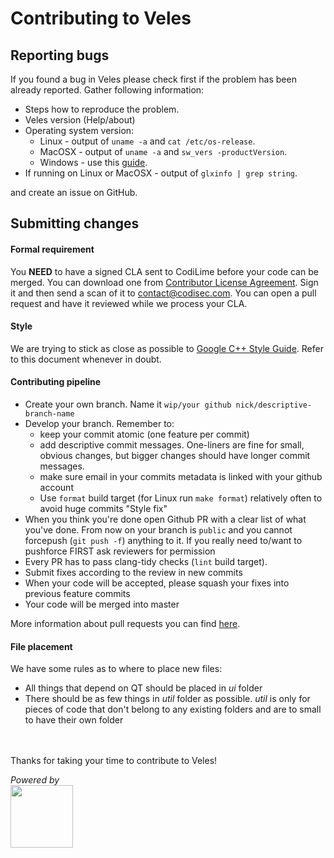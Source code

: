 [//]: # (Copyright 2018 CodiLime.
.
Licensed under the Apache License, Version 2.0 \(the "License"\).
You may not use this file except in compliance with the License.
You may obtain a copy of the License at:
.
http://www.apache.org/licenses/LICENSE-2.0
.
Unless required by applicable law or agreed to in writing, software
distributed under the License is distributed on an "AS IS" BASIS,
WITHOUT WARRANTIES OR CONDITIONS OF ANY KIND, either express or implied.
See the License for the specific language governing permissions and
limitations under the License.
.
.
Thank you SO - http://stackoverflow.com/questions/4823468/store-comments-in-markdown-syntax
)

# Contributing to Veles
## Reporting bugs
If you found a bug in Veles please check first if the problem has been already
reported. Gather following information:
* Steps how to reproduce the problem.
* Veles version (Help/about)
* Operating system version:
  * Linux - output of `uname -a` and `cat /etc/os-release`.
  * MacOSX - output of `uname -a` and `sw_vers -productVersion`.
  * Windows - use this [guide](https://support.microsoft.com/en-us/help/13443/windows-which-operating-system).
* If running on Linux or MacOSX - output of `glxinfo | grep string`.

and create an issue on GitHub.

## Submitting changes

#### Formal requirement

You **NEED** to have a signed CLA sent to CodiLime before your code can be
merged. You can download one from [Contributor License
Agreement](https://www.codisec.com/cla). Sign it and then send a scan of it to
contact@codisec.com. You can open a pull request and have it reviewed while we
process your CLA.
 
#### Style
We are trying to stick as close as possible to [Google C++ Style Guide]. Refer to this document whenever in doubt.

#### Contributing pipeline

* Create your own branch. Name it `wip/your github nick/descriptive-branch-name`
* Develop your branch. Remember to:
  * keep your commit atomic (one feature per commit)
  * add descriptive commit messages. One-liners are fine for small, obvious changes, but bigger changes should have longer commit messages.
  * make sure email in your commits metadata is linked with your github account
  * Use `format` build target (for Linux run `make format`) relatively often to avoid huge commits "Style fix"
* When you think you're done open Github PR with a clear list of what you've done. From now on your branch is `public` and you cannot forcepush (`git push -f`) anything to it. If you really need to/want to pushforce FIRST ask reviewers for permission
* Every PR has to pass clang-tidy checks (`lint` build target).
* Submit fixes according to the review in new commits
* When your code will be accepted, please squash your fixes into previous feature commits
* Your code will be merged into master

More information about pull requests you can find [here](https://guides.github.com/activities/contributing-to-open-source/#contributing).

#### File placement
We have some rules as to where to place new files:
* All things that depend on QT should be placed in *ui* folder
* There should be as few things in *util* folder as possible. *util* is only for pieces of code that don't belong to any existing folders and are to small to have their own folder

<br><br>
Thanks for taking your time to contribute to Veles!

*Powered by*<br>
[<img src="https://www.codilime.com/wp-content/uploads/2016/03/codilime-color-logo-white-background-300-png.png" height="100">][Codilime About]

   [Google C++ Style Guide]: <https://google.github.io/styleguide/cppguide.html>
   [Codilime About]: <https://www.codilime.com/about/>
   
